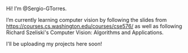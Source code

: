 Hi! I’m @Sergio-GTorres.

I’m currently learning computer vision by following the slides from https://courses.cs.washington.edu/courses/cse576/ as well as following Richard Szeliski's Computer Vision: Algorithms and Applications.

I'll be uploading my projects here soon!

